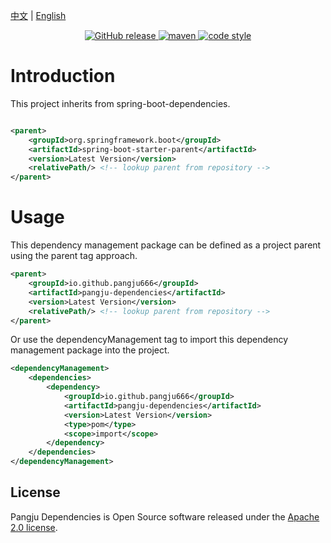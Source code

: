 [中文](README.md) | [English](README_EN.md)

<p align="center">
  <a href="https://github.com/pangju666/java-pangju-dependencies/releases">
    <img alt="GitHub release" src="https://img.shields.io/github/release/pangju666/java-pangju-dependencies.svg?style=flat-square&include_prereleases" />
  </a>

  <a href="https://central.sonatype.com/search?q=g:io.github.pangju666%20%20a:pangju-dependencies&smo=true">
    <img alt="maven" src="https://img.shields.io/maven-central/v/io.github.pangju666/pangju-dependencies.svg?style=flat-square">
  </a>

  <a href="https://www.apache.org/licenses/LICENSE-2.0">
    <img alt="code style" src="https://img.shields.io/badge/license-Apache%202-4EB1BA.svg?style=flat-square">
  </a>
</p>

# Introduction

This project inherits from spring-boot-dependencies.

```xml

<parent>
    <groupId>org.springframework.boot</groupId>
    <artifactId>spring-boot-starter-parent</artifactId>
    <version>Latest Version</version>
    <relativePath/> <!-- lookup parent from repository -->
</parent>
```

# Usage

This dependency management package can be defined as a project parent using the parent tag approach.

```xml
<parent>
    <groupId>io.github.pangju666</groupId>
    <artifactId>pangju-dependencies</artifactId>
    <version>Latest Version</version>
    <relativePath/> <!-- lookup parent from repository -->
</parent>
```

Or use the dependencyManagement tag to import this dependency management package into the project.

```xml
<dependencyManagement>
    <dependencies>
        <dependency>
            <groupId>io.github.pangju666</groupId>
            <artifactId>pangju-dependencies</artifactId>
            <version>Latest Version</version>
            <type>pom</type>
            <scope>import</scope>
        </dependency>
    </dependencies>
</dependencyManagement>
```

## License

Pangju Dependencies is Open Source software released under
the [Apache 2.0 license](https://www.apache.org/licenses/LICENSE-2.0.html).